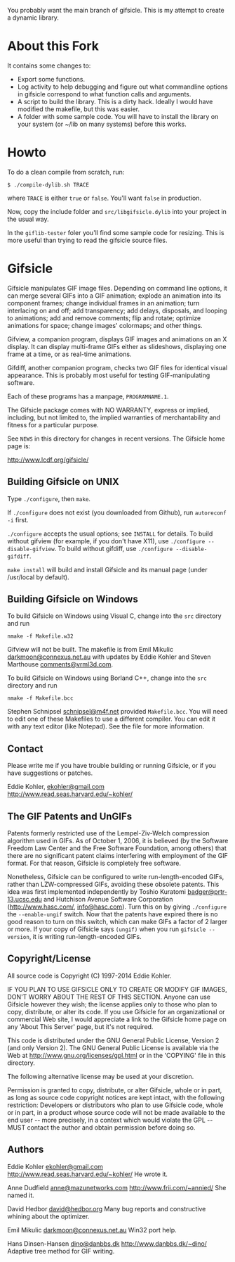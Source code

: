 You probably want the main branch of gifsicle. This is my attempt to create a dynamic library.

About this Fork
===============

It contains some changes to:

- Export some functions.
- Log activity to help debugging and figure out what commandline options in gifsicle correspond to what function calls and arguments.
- A script to build the library. This is a dirty hack. Ideally I would have modified the makefile, but this was easier.
- A folder with some sample code. You will have to install the library on your system (or ~/lib on many systems) before this works.

Howto
=====

To do a clean compile from scratch, run:

`$ ./compile-dylib.sh TRACE`

where `TRACE` is either `true` or `false`. You'll want `false` in production.

Now, copy the include folder and `src/libgifsicle.dylib` into your project in the usual way.

In the `giflib-tester` foler you'll find some sample code for resizing. This is more useful than trying to
read the gifsicle source files.


Gifsicle
========

Gifsicle manipulates GIF image files. Depending on command line
options, it can merge several GIFs into a GIF animation; explode an
animation into its component frames; change individual frames in an
animation; turn interlacing on and off; add transparency; add delays,
disposals, and looping to animations; add and remove comments; flip
and rotate; optimize animations for space; change images' colormaps;
and other things.

Gifview, a companion program, displays GIF images and animations on an
X display. It can display multi-frame GIFs either as slideshows,
displaying one frame at a time, or as real-time animations.

Gifdiff, another companion program, checks two GIF files for identical
visual appearance. This is probably most useful for testing
GIF-manipulating software.

Each of these programs has a manpage, `PROGRAMNAME.1`.

The Gifsicle package comes with NO WARRANTY, express or implied,
including, but not limited to, the implied warranties of
merchantability and fitness for a particular purpose.

See `NEWS` in this directory for changes in recent versions. The Gifsicle home
page is:

http://www.lcdf.org/gifsicle/


Building Gifsicle on UNIX
-------------------------

Type `./configure`, then `make`.

If `./configure` does not exist (you downloaded from Github), run
`autoreconf -i` first.

`./configure` accepts the usual options; see `INSTALL` for details.
To build without gifview (for example, if you don't have X11), use
`./configure --disable-gifview`. To build without gifdiff,
use `./configure --disable-gifdiff`.

`make install` will build and install Gifsicle and its manual page
(under /usr/local by default).


Building Gifsicle on Windows
----------------------------

To build Gifsicle on Windows using Visual C, change into the `src`
directory and run

    nmake -f Makefile.w32

Gifview will not be built. The makefile is from Emil Mikulic
<darkmoon@connexus.net.au> with updates by Eddie Kohler and Steven
Marthouse <comments@vrml3d.com>.

To build Gifsicle on Windows using Borland C++, change into the `src`
directory and run

    nmake -f Makefile.bcc

Stephen Schnipsel <schnipsel@m4f.net> provided `Makefile.bcc`. You
will need to edit one of these Makefiles to use a different compiler.
You can edit it with any text editor (like Notepad). See the file for
more information.


Contact
-------

Please write me if you have trouble building or running Gifsicle, or
if you have suggestions or patches.

Eddie Kohler, ekohler@gmail.com
http://www.read.seas.harvard.edu/~kohler/


The GIF Patents and UnGIFs
--------------------------

Patents formerly restricted use of the Lempel-Ziv-Welch compression
algorithm used in GIFs. As of October 1, 2006, it is believed (by the
Software Freedom Law Center and the Free Software Foundation, among
others) that there are no significant patent claims interfering with
employment of the GIF format. For that reason, Gifsicle is completely
free software.

Nonetheless, Gifsicle can be configured to write run-length-encoded
GIFs, rather than LZW-compressed GIFs, avoiding these obsolete
patents. This idea was first implemented independently by Toshio
Kuratomi <badger@prtr-13.ucsc.edu> and Hutchison Avenue Software
Corporation (http://www.hasc.com/, <info@hasc.com>). Turn this on by
giving `./configure` the `--enable-ungif` switch. Now that the patents
have expired there is no good reason to turn on this switch, which can
make GIFs a factor of 2 larger or more. If your copy of Gifsicle says
`(ungif)` when you run `gifsicle --version`, it is writing
run-length-encoded GIFs.


Copyright/License
-----------------

All source code is Copyright (C) 1997-2014 Eddie Kohler.

IF YOU PLAN TO USE GIFSICLE ONLY TO CREATE OR MODIFY GIF IMAGES, DON'T
WORRY ABOUT THE REST OF THIS SECTION. Anyone can use Gifsicle however
they wish; the license applies only to those who plan to copy,
distribute, or alter its code. If you use Gifsicle for an
organizational or commercial Web site, I would appreciate a link to
the Gifsicle home page on any 'About This Server' page, but it's not
required.

This code is distributed under the GNU General Public License, Version
2 (and only Version 2). The GNU General Public License is available
via the Web at <http://www.gnu.org/licenses/gpl.html> or in the
'COPYING' file in this directory.

The following alternative license may be used at your discretion.

Permission is granted to copy, distribute, or alter Gifsicle, whole or
in part, as long as source code copyright notices are kept intact,
with the following restriction: Developers or distributors who plan to
use Gifsicle code, whole or in part, in a product whose source code
will not be made available to the end user -- more precisely, in a
context which would violate the GPL -- MUST contact the author and
obtain permission before doing so.


Authors
-------

Eddie Kohler <ekohler@gmail.com>
http://www.read.seas.harvard.edu/~kohler/
He wrote it.

Anne Dudfield <anne@mazunetworks.com>
http://www.frii.com/~annied/
She named it.

David Hedbor <david@hedbor.org>
Many bug reports and constructive whining about the optimizer.

Emil Mikulic <darkmoon@connexus.net.au>
Win32 port help.

Hans Dinsen-Hansen <dino@danbbs.dk>
http://www.danbbs.dk/~dino/
Adaptive tree method for GIF writing.
